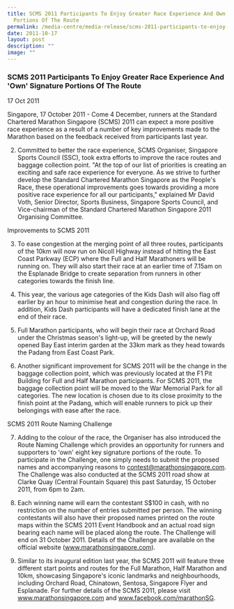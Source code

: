 ```yaml
---
title: SCMS 2011 Participants To Enjoy Greater Race Experience And Own Signature
  Portions Of The Route
permalink: /media-centre/media-release/scms-2011-participants-to-enjoy-greater-race/
date: 2011-10-17
layout: post
description: ""
image: ""
---
```

### **SCMS 2011 Participants To Enjoy Greater Race Experience And 'Own' Signature Portions Of The Route**

17 Oct 2011


Singapore, 17 October 2011 - Come 4 December, runners at the Standard Chartered Marathon Singapore (SCMS) 2011 can expect a more positive race experience as a result of a number of key improvements made to the Marathon based on the feedback received from participants last year.

2. Committed to better the race experience, SCMS Organiser, Singapore Sports Council (SSC), took extra efforts to improve the race routes and baggage collection point. "At the top of our list of priorities is creating an exciting and safe race experience for everyone. As we strive to further develop the Standard Chartered Marathon Singapore as the People's Race, these operational improvements goes towards providing a more positive race experience for all our participants," explained Mr David Voth, Senior Director, Sports Business, Singapore Sports Council, and Vice-chairman of the Standard Chartered Marathon Singapore 2011 Organising Committee.

Improvements to SCMS 2011

3. To ease congestion at the merging point of all three routes, participants of the 10km will now run on Nicoll Highway instead of hitting the East Coast Parkway (ECP) where the Full and Half Marathoners will be running on. They will also start their race at an earlier time of 7.15am on the Esplanade Bridge to create separation from runners in other categories towards the finish line.

4. This year, the various age categories of the Kids Dash will also flag off earlier by an hour to minimise heat and congestion during the race. In addition, Kids Dash participants will have a dedicated finish lane at the end of their race.

5. Full Marathon participants, who will begin their race at Orchard Road under the Christmas season's light-up, will be greeted by the newly opened Bay East interim garden at the 33km mark as they head towards the Padang from East Coast Park.

6. Another significant improvement for SCMS 2011 will be the change in the baggage collection point, which was previously located at the F1 Pit Building for Full and Half Marathon participants. For SCMS 2011, the baggage collection point will be moved to the War Memorial Park for all categories. The new location is chosen due to its close proximity to the finish point at the Padang, which will enable runners to pick up their belongings with ease after the race.

SCMS 2011 Route Naming Challenge

7. Adding to the colour of the race, the Organiser has also introduced the Route Naming Challenge which provides an opportunity for runners and supporters to 'own' eight key signature portions of the route. To participate in the Challenge, one simply needs to submit the proposed names and accompanying reasons to contest@marathonsingapore.com. The Challenge was also conducted at the SCMS 2011 road show at Clarke Quay (Central Fountain Square) this past Saturday, 15 October 2011, from 6pm to 2am.

8. Each winning name will earn the contestant S$100 in cash, with no restriction on the number of entries submitted per person. The winning contestants will also have their proposed names printed on the route maps within the SCMS 2011 Event Handbook and an actual road sign bearing each name will be placed along the route. The Challenge will end on 31 October 2011. Details of the Challenge are available on the official website (www.marathonsingapore.com).

9. Similar to its inaugural edition last year, the SCMS 2011 will feature three different start points and routes for the Full Marathon, Half Marathon and 10km, showcasing Singapore's iconic landmarks and neighbourhoods, including Orchard Road, Chinatown, Sentosa, Singapore Flyer and Esplanade. For further details of the SCMS 2011, please visit www.marathonsingapore.com and www.facebook.com/marathonSG.
